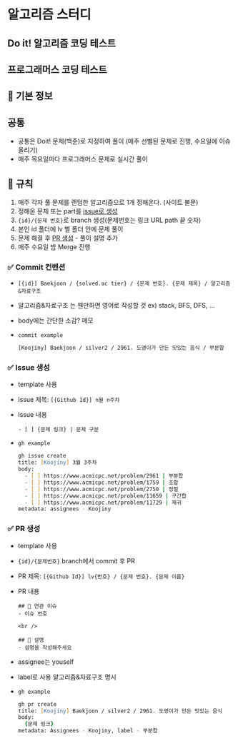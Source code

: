 # 알고리즘 스터디
## Do it! 알고리즘 코딩 테스트
## 프로그래머스 코딩 테스트

## 📌 기본 정보
## 공통
- 공통은 Doit! 문제(백준)로 지정하여 풀이 (매주 선별된 문제로 진행, 수요일에 이슈올리기)
- 매주 목요일마다 프로그래머스 문제로 실시간 풀이

## 📌 규칙

1. 매주 각자 풀 문제를 랜덤한 알고리즘으로 1개 정해온다. (사이트 불문)
2. 정해온 문제 또는 part를 [issue로 생성](#✅-issue-생성)
3. `{id}/{문제 번호}`로 branch 생성(문제번호는 링크 URL path 끝 숫자)
4. 본인 id 폴더에 lv 별 폴더 안에 문제 풀이
5. 문제 해결 후 [PR 생성](#✅-pr-생성) - 풀이 설명 추가
6. 매주 수요일 밤 Merge 진행

### ✅ Commit 컨벤션

- `[{id}] Baekjoon / {solved.ac tier} / {문제 번호}. {문제 제목} / 알고리즘&자료구조`
- 알고리즘&자료구조 는 웬만하면 영어로 작성할 것 ex) stack, BFS, DFS, ...
- body에는 간단한 소감? 메모

- `commit example`

  ```zsh
  [Koojiny] Baekjoon / silver2 / 2961. 도영이가 만든 맛있는 음식 / 부분합
  ```

### ✅ Issue 생성

- template 사용
- Issue 제목: `[{Github Id}] n월 n주차`
- Issue 내용

  ```text
  - [ ] {문제 링크} | 문제 구분
  ```

- `gh example`

  ```zsh
  gh issue create
  title: [Koojiny] 3월 3주차
  body:
    - [ ] https://www.acmicpc.net/problem/2961 | 부분합
    - [ ] https://www.acmicpc.net/problem/1759 | 조합
    - [ ] https://www.acmicpc.net/problem/2750 | 정렬
    - [ ] https://www.acmicpc.net/problem/11659 | 구간합
    - [ ] https://www.acmicpc.net/problem/11729 | 재귀
  metadata: assignees - Koojiny
  ```

### ✅ PR 생성

- template 사용
- `{id}/{문제번호}` branch에서 commit 후 PR
- PR 제목: `[{Github Id}] lv{번호} / {문제 번호}. {문제 이름}`
- PR 내용

  ```text
  ## 🔗 연관 이슈
  - 이슈 번호

  <br />

  ## 🔑 설명
  - 설명을 작성해주세요
  ```

- assignee는 youself
- label로 사용 알고리즘&자료구조 명시

- `gh example`

  ```zsh
  gh pr create
  title: [Koojiny] Baekjoon / silver2 / 2961. 도영이가 만든 맛있는 음식
  body:
    {문제 링크}
  metadata: Assignees - Koojiny, label - 부분합
  ```
